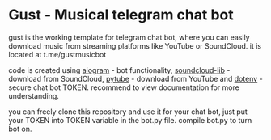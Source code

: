 # Gust - Musical telegram chat bot

gust is the working template for telegram chat bot, where you can easily download music from streaming platforms like YouTube or SoundCloud. it is located at t.me/gustmusicbot

code is created using [aiogram](https://aiogram.dev/) - bot functionality, [soundcloud-lib](https://github.com/3jackdaws/soundcloud-lib) - download from SoundCloud, [pytube](https://github.com/pytube/pytube) - download from YouTube and [dotenv](https://github.com/motdotla/dotenv) - secure chat bot TOKEN. recommend to view documentation for more understanding.

you can freely clone this repository and use it for your chat bot, just put your TOKEN into TOKEN variable in the bot.py file. compile bot.py to turn bot on.
